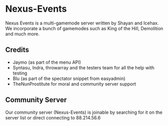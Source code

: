 # Nexus-Events

Nexus Events is a multi-gamemode server written by Shayan and Icehax. We incorporate a bunch of gamemodes such as King of the Hill, Demolition and much more.

## Credits

* Jaymo (as part of the menu API)
* Syntasu, Indra, throwarray and the testers team for all the help with testing
* Blu (as part of the spectator snippet from easyadmin)
* TheNunProstitute for moral and community server support

## Community Server

Our community server (Nexus-Events) is joinable by searching for it on the server list or direct connecting to 88.214.56.6
